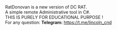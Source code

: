 RatDonovan is a new version of DC RAT.<br>
A simple remote Administrative tool in C#.<br>
THIS IS PURELY FOR EDUCATIONAL PURPOSE ! <br>
For any question: 
<b>Telegram:</b> https://t.me/lincoln_cnd

